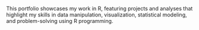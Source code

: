 This portfolio showcases my work in R, featuring projects and analyses that highlight my skills in data manipulation, visualization, statistical modeling, and problem-solving using R programming.
